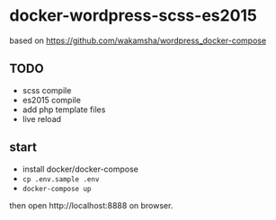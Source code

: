 # docker-wordpress-scss-es2015

based on https://github.com/wakamsha/wordpress_docker-compose

## TODO

- scss compile
- es2015 compile
- add php template files
- live reload

## start

- install docker/docker-compose
- `cp .env.sample .env`
- `docker-compose up`


then open http://localhost:8888 on browser.
